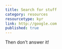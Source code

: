 ```yaml
---
title: Search for stuff
category: resources
resourcetype: kyr
link: http://google.com
published: true
---
```

Then don't answer it!
